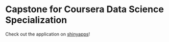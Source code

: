 # Capstone for Coursera Data Science Specialization

Check out the application on [shinyapps](https://seewilds.shinyapps.io/text_algo/)!